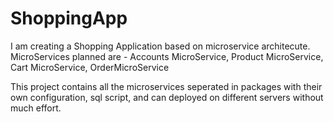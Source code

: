 # ShoppingApp

I am creating a Shopping Application based on microservice architecute.
MicroServices planned are - Accounts MicroService, Product MicroService, Cart MicroService, OrderMicroService

This project contains all the microservices seperated in packages with their own configuration, sql script, and can deployed on different servers without much effort.
